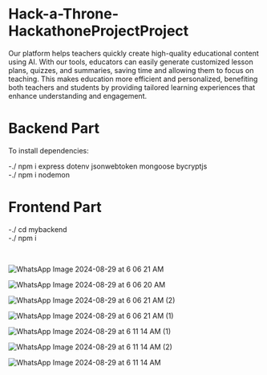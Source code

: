 # Hack-a-Throne-HackathoneProjectProject

Our platform helps teachers quickly create high-quality educational content using AI. With our tools, educators can easily generate customized lesson plans, quizzes, and summaries, saving time and allowing them to focus on teaching. This makes education more efficient and personalized, benefiting both teachers and students by providing tailored learning experiences that enhance understanding and engagement.

# Backend Part

To install dependencies:

-./ npm i express dotenv jsonwebtoken mongoose bycryptjs
<br>-./ npm i nodemon

# Frontend Part

-./ cd mybackend<br>
-./ npm i

<br>

![WhatsApp Image 2024-08-29 at 6 06 21 AM](https://github.com/user-attachments/assets/b80461a4-7616-46cf-bf93-8ade43d9d260)

![WhatsApp Image 2024-08-29 at 6 06 20 AM](https://github.com/user-attachments/assets/3c8faaed-c284-460d-b4a3-15a3e4970faa)

![WhatsApp Image 2024-08-29 at 6 06 21 AM (2)](https://github.com/user-attachments/assets/dbda84a8-ecda-4153-8c06-1bf2dff8f7db)

![WhatsApp Image 2024-08-29 at 6 06 21 AM (1)](https://github.com/user-attachments/assets/61d94430-1483-4126-a8e0-1ba6d6dce733)

![WhatsApp Image 2024-08-29 at 6 11 14 AM (1)](https://github.com/user-attachments/assets/7a4fea6f-ee3f-4410-ad34-fcd496649028)

![WhatsApp Image 2024-08-29 at 6 11 14 AM (2)](https://github.com/user-attachments/assets/065f4379-7c14-41cd-81f8-e22dfa0db955)

![WhatsApp Image 2024-08-29 at 6 11 14 AM](https://github.com/user-attachments/assets/d5490bd9-57ca-497a-9889-2aef4dadc716)
